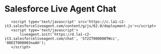    <!DOCTYPE html>
   <html lang="ja">
   <head>
       <meta charset="UTF-8">
       <meta name="viewport" content="width=device-width, initial-scale=1.0">
       <title>Salesforce Live Agent Chat</title>
   </head>
   <body>
       <h1>Salesforce Live Agent Chat</h1>
<style type='text/css'>
	.embeddedServiceHelpButton .helpButton .uiButton {
		background-color: #005290;
		font-family: "Arial", sans-serif;
	}
	.embeddedServiceHelpButton .helpButton .uiButton:focus {
		outline: 1px solid #005290;
	}
</style>

<script type='text/javascript' src='https://service.force.com/embeddedservice/5.0/esw.min.js'></script>
<script type='text/javascript'>
	var initESW = function(gslbBaseURL) {
		embedded_svc.settings.displayHelpButton = true; //または false
		embedded_svc.settings.language = ''; //たとえば、「en」または「en-US」を入力します

		//embedded_svc.settings.defaultMinimizedText = '...'; //(エキスパートとチャットにデフォルト設定)
		//embedded_svc.settings.disabledMinimizedText = '...'; //(エージェントがオフラインにデフォルト設定)

		//embedded_svc.settings.loadingText = ''; //(読み込み中にデフォルト設定)
		//embedded_svc.settings.storageDomain = 'yourdomain.com'; //(リリースのドメインを設定して、訪問者がチャットセッション中にサブドメインを移動できるようにします)

		// チャット の設定
		//embedded_svc.settings.directToButtonRouting = function(prechatFormData) {
			// Dynamically changes the button ID based on what the visitor enters in the pre-chat form.
			// Returns a valid button ID.
		//};
		//embedded_svc.settings.prepopulatedPrechatFields = {}; //事前チャットフォームの項目の自動入力を設定
		//embedded_svc.settings.fallbackRouting = []; //ボタン ID、ユーザー ID、または userId_buttonId の配列
		//embedded_svc.settings.offlineSupportMinimizedText = '...'; //(デフォルトは [お問い合わせ])

		embedded_svc.settings.enabledFeatures = ['LiveAgent'];
		embedded_svc.settings.entryFeature = 'LiveAgent';

		embedded_svc.init(
			'https://suchino-241029connect2-demo.my.salesforce.com',
			'https://suchino-241029connect2-demo.my.site.com/consumer',
			gslbBaseURL,
			'00DIT000003naAH',
			'SDO_Service_Standard_Chat',
			{
				baseLiveAgentContentURL: 'https://c.la1-c2-it3.salesforceliveagent.com/content',
				deploymentId: '572IT000000TWcc',
				buttonId: '573IT000000TWJL',
				baseLiveAgentURL: 'https://d.la1-c2-it3.salesforceliveagent.com/chat',
				eswLiveAgentDevName: 'EmbeddedServiceLiveAgent_Parent04I1N000000000QUAQ_161f7756989',
				isOfflineSupportEnabled: false
			}
		);
	};

	if (!window.embedded_svc) {
		var s = document.createElement('script');
		s.setAttribute('src', 'https://suchino-241029connect2-demo.my.salesforce.com/embeddedservice/5.0/esw.min.js');
		s.onload = function() {
			initESW(null);
		};
		document.body.appendChild(s);
	} else {
		initESW('https://service.force.com');
	}
</script>
       <script type='text/javascript' src='https://c.la1-c2-it3.salesforceliveagent.com/content/g/js/62.0/deployment.js'></script>
       <script type='text/javascript'>
           liveagent.init('https://d.la1-c2-it3.salesforceliveagent.com/chat', '572IT000000TWcc', '00DIT000003naAH');
       </script>
   </body>
   </html>
